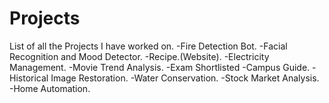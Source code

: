 # Projects
List of all the Projects I have worked on.
-Fire Detection Bot.
-Facial Recognition and Mood Detector.
-Recipe.(Website).
-Electricity Management.
-Movie Trend Analysis.
-Exam Shortlisted
-Campus Guide.
-Historical Image Restoration.
-Water Conservation.
-Stock Market Analysis.
-Home Automation.
